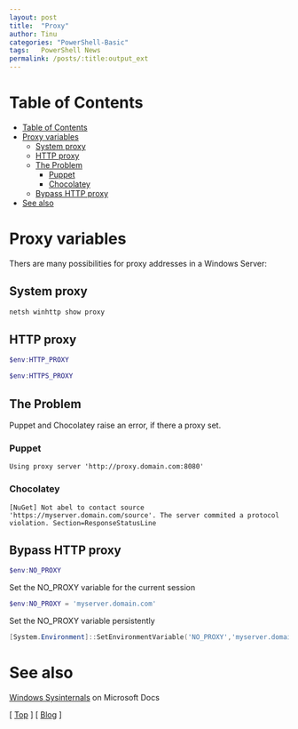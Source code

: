 ```yaml
---
layout: post
title:  "Proxy"
author: Tinu
categories: "PowerShell-Basic"
tags:   PowerShell News
permalink: /posts/:title:output_ext
---
```

# Table of Contents

- [Table of Contents](#table-of-contents)
- [Proxy variables](#proxy-variables)
  - [System proxy](#system-proxy)
  - [HTTP proxy](#http-proxy)
  - [The Problem](#the-problem)
    - [Puppet](#puppet)
    - [Chocolatey](#chocolatey)
  - [Bypass HTTP proxy](#bypass-http-proxy)
- [See also](#see-also)

# Proxy variables

Thers are many possibilities for proxy addresses in a Windows Server:

## System proxy

````powershell
netsh winhttp show proxy
````

## HTTP proxy

````powershell
$env:HTTP_PROXY
````

````powershell
$env:HTTPS_PROXY
````

## The Problem

Puppet and Chocolatey raise an error, if there a proxy set.

### Puppet

````text
Using proxy server 'http://proxy.domain.com:8080'
````

### Chocolatey

````text
[NuGet] Not abel to contact source 'https://myserver.domain.com/source'. The server commited a protocol violation. Section=ResponseStatusLine
````

## Bypass HTTP proxy

````powershell
$env:NO_PROXY
````

Set the NO_PROXY variable for the current session

````powershell
$env:NO_PROXY = 'myserver.domain.com'
````

Set the NO_PROXY variable persistently

````powershell
[System.Environment]::SetEnvironmentVariable('NO_PROXY','myserver.domain.com',[System.EnvironmentVariableTarget]::Machine)
````

# See also

[Windows Sysinternals](https://docs.microsoft.com/en-us/sysinternals/) on Microsoft Docs

[ [Top](#table-of-contents) ] [ [Blog](../categories.html) ]
